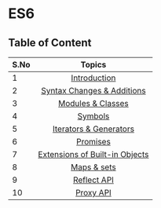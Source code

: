 # ES6

## Table of Content

| S.No |                                 Topics                                 |
|------|:----------------------------------------------------------------------:|
| 1    |                   [Introduction](/1.Introduction.md)                   |
| 2    |    [Syntax Changes & Additions](/2.Syntax_Changes_and_Additions.md)    |
| 3    |             [Modules & Classes](/3.Modules_and_Classes.md)             |
| 4    |                        [Symbols](/4.Symbols.md)                        |
| 5    |        [Iterators & Generators](/5.Iterators_and_Generators.md)        |
| 6    |                       [Promises](/6.Promises.md)                       |
| 7    | [Extensions of Built-in Objects](/7.Extensions_of_Built-in_Objects.md) |
| 8    |                   [Maps & sets](/8.Maps_and_sets.md)                   |
| 9    |                    [Reflect API](/9.Reflect_API.md)                    |
| 10   |                     [Proxy API](/10.Proxy_API.md)                      |

